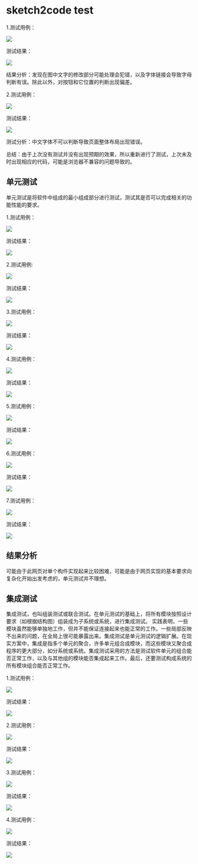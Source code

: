 # sketch2code test #
1.测试用例：

![](http://m.qpic.cn/psb?/31c73372-bbf1-44a2-a0ef-d40393026b98/nyTHeqXewfnzg.BNHejT63r4*Y*Ab7vEpSsGJj*frt8!/b/dOsAAAAAAAAA&bo=oAU4BAAAAAARB6k!&rf=viewer_4)


测试结果：

![](http://m.qpic.cn/psb?/31c73372-bbf1-44a2-a0ef-d40393026b98/93tFD6D4OoR6qypjVQSsJx3x1VAcn7GkVRSPP9WBlR0!/b/dDYBAAAAAAAA&bo=VgUAAwAAAAARF3A!&rf=viewer_4)

结果分析：发现在图中文字的修改部分可能处理会犯错，以及字体链接会导致字母判断有误。除此以外，对按钮和它位置的判断出现偏差。

2.测试用例：

![](http://m.qpic.cn/psb?/31c73372-bbf1-44a2-a0ef-d40393026b98/9z*srDdgKb8vBZWs19u4s.Y0WvschY837lKSLSmdos4!/b/dD0BAAAAAAAA&bo=OASgBQAAAAARF7k!&rf=viewer_4)

测试结果：

![](http://m.qpic.cn/psb?/31c73372-bbf1-44a2-a0ef-d40393026b98/KXT2FpgA0c5NDFbaqivW0UPsFSQyxcbTwcLhnsNWll0!/b/dDQBAAAAAAAA&bo=VgUAAwAAAAARF3A!&rf=viewer_4)

测试分析：中文字体不可以判断导致页面整体布局出现错误。

总结：由于上次没有测试并没有出现预期的效果，所以重新进行了测试，上次未及时出现相应的代码，可能是浏览器不兼容的问题导致的。








## 单元测试 ##


单元测试是将软件中组成的最小组成部分进行测试，测试其是否可以完成相关的功能性能的要求。


1.测试用例：


![](http://a3.qpic.cn/psb?/31c73372-bbf1-44a2-a0ef-d40393026b98/j7kBofGzjCajoFGWwVpJkJI8nMb4PiOG5u40JGv0xOc!/m/dDYBAAAAAAAAnull&bo=OASgBQAAAAARB6k!&rf=photolist&t=5)


测试结果：


![](http://a2.qpic.cn/psb?/31c73372-bbf1-44a2-a0ef-d40393026b98/tresqMaPK.TJEy*B1kyuFRjG47xeYN1*YtAkqVBRtc4!/m/dDUBAAAAAAAAnull&bo=VgUAAwAAAAADB3I!&rf=photolist&t=5)


2.测试用例:

![](http://a4.qpic.cn/psb?/31c73372-bbf1-44a2-a0ef-d40393026b98/kIdgwQbpVha*ESGRvzTqoO5xJsMLRAW9Wbg7z4RvU44!/m/dGcBAAAAAAAAnull&bo=OASgBQAAAAARB6k!&rf=photolist&t=5)

测试结果：

![](http://a1.qpic.cn/psb?/31c73372-bbf1-44a2-a0ef-d40393026b98/hO*wTYOoOHzoKii6BOmr5f4J2Ul3MK*S4sBghPEbJnQ!/m/dFQBAAAAAAAAnull&bo=VgUAAwAAAAADB3I!&rf=photolist&t=5)


3.测试用例：

![](http://a3.qpic.cn/psb?/31c73372-bbf1-44a2-a0ef-d40393026b98/qEm7Fb70vbjSl8k3mfA7bY30y8lJxOeN*iZqDJloLek!/m/dFIBAAAAAAAAnull&bo=OASgBQAAAAARB6k!&rf=photolist&t=5)

测试结果：

![](http://a4.qpic.cn/psb?/31c73372-bbf1-44a2-a0ef-d40393026b98/lFSnu1YOKShE95YOkBtVFieh51HvItedPcnrnzuO6gA!/m/dFMBAAAAAAAAnull&bo=VgUAAwAAAAADB3I!&rf=photolist&t=5)


4.测试用例：

![](http://a1.qpic.cn/psb?/31c73372-bbf1-44a2-a0ef-d40393026b98/Q.zJGKwdvvfv9WiUVJs4WOz97ij*9nVzFjp3WdixhDg!/m/dDABAAAAAAAAnull&bo=OASgBQAAAAARB6k!&rf=photolist&t=5)

测试结果：

![](http://a1.qpic.cn/psb?/31c73372-bbf1-44a2-a0ef-d40393026b98/ZlYmdsQI9x6r2w8dMAR33FycpPfRNCt4Bh0ui2HjyRM!/m/dAgBAAAAAAAAnull&bo=VgUAAwAAAAADB3I!&rf=photolist&t=5)

5.测试用例：

![](http://m.qpic.cn/psb?/31c73372-bbf1-44a2-a0ef-d40393026b98/iSQCZYKL.vfsKgk8*rVbr2IGgyvClGuQnde*7ppUnBI!/b/dDYBAAAAAAAA&bo=OASgBQAAAAARB6k!&rf=viewer_4)

测试结果：

![](http://m.qpic.cn/psb?/31c73372-bbf1-44a2-a0ef-d40393026b98/txxNJfifkiX3r1qRlh3EyZmYge9S9T6DwSkFI39StuQ!/b/dDUBAAAAAAAA&bo=OASgBQAAAAARB6k!&rf=viewer_4)


6.测试用例：

![](http://m.qpic.cn/psb?/31c73372-bbf1-44a2-a0ef-d40393026b98/whZzGI7obGoObHsJk6DoOzfs.N5u8js3wclGYE2ZI2Q!/b/dDEBAAAAAAAA&bo=OASgBQAAAAARB6k!&rf=viewer_4)


测试结果：

![](http://m.qpic.cn/psb?/31c73372-bbf1-44a2-a0ef-d40393026b98/VN2o8dlFoIk2IUCy6nny1YtDi5Uq790wq13cSOXtwBU!/b/dDYBAAAAAAAA&bo=VgUAAwAAAAADB3I!&rf=viewer_4)


7.测试用例：

![](http://m.qpic.cn/psb?/31c73372-bbf1-44a2-a0ef-d40393026b98/whZzGI7obGoObHsJk6DoOzfs.N5u8js3wclGYE2ZI2Q!/b/dDEBAAAAAAAA&bo=OASgBQAAAAARB6k!&rf=viewer_4)


测试结果：

![](http://m.qpic.cn/psb?/31c73372-bbf1-44a2-a0ef-d40393026b98/tJanfWdJD4.ZaTlSqlLC6iPFYX7wbxgNCkzSOock1Vg!/b/dFQBAAAAAAAA&bo=VgUAAwAAAAADB3I!&rf=viewer_4)

## 结果分析 ##

可能由于此网页对单个构件实现起来比较困难，可能是由于网页实现的基本要求向复杂化开始出发考虑的，单元测试并不理想。

## 集成测试 ##

集成测试，也叫组装测试或联合测试。在单元测试的基础上，将所有模块按照设计要求（如根据结构图）组装成为子系统或系统，进行集成测试。 实践表明，一些模块虽然能够单独地工作，但并不能保证连接起来也能正常的工作。一些局部反映不出来的问题，在全局上很可能暴露出来。集成测试是单元测试的逻辑扩展。在现实方案中，集成是指多个单元的聚合，许多单元组合成模块，而这些模块又聚合成程序的更大部分，如分系统或系统。集成测试采用的方法是测试软件单元的组合能否正常工作，以及与其他组的模块能否集成起来工作。最后，还要测试构成系统的所有模块组合能否正常工作。

1.测试用例：

![](http://m.qpic.cn/psb?/31c73372-bbf1-44a2-a0ef-d40393026b98/uYec8aAQQqIalcNMFRm5.pciBTE2pz69jJKZvznlWPg!/b/dFMBAAAAAAAA&bo=OASgBQAAAAARB6k!&rf=viewer_4)

测试结果：

![](http://m.qpic.cn/psb?/31c73372-bbf1-44a2-a0ef-d40393026b98/pj*5F*cmLyjv55EASmvI*2TOZivGYYV06V722o.xd*0!/b/dDYBAAAAAAAA&bo=VgUAAwAAAAADN0I!&rf=viewer_4)

2.测试用例：

![](http://m.qpic.cn/psb?/31c73372-bbf1-44a2-a0ef-d40393026b98/jdKXZk1GjPA5LnELaNcUzL9L62YnEYPpVZPZtRR5WHg!/b/dDUBAAAAAAAA&bo=oAU4BAAAAAARF7k!&rf=viewer_4)

测试结果：

![](http://m.qpic.cn/psb?/31c73372-bbf1-44a2-a0ef-d40393026b98/vSBQn3mhR6LDGyT5tldwDsZnj.0yx6a*XMhdsnPL9xs!/b/dGcBAAAAAAAA&bo=VgUAAwAAAAADN0I!&rf=viewer_4)

3.测试用例：

![](http://m.qpic.cn/psb?/31c73372-bbf1-44a2-a0ef-d40393026b98/Kz7xb705avF3kkE2MSva2..wedPnr0FpN1M62qvtNjQ!/b/dDUBAAAAAAAA&bo=OASgBQAAAAARB6k!&rf=viewer_4)

测试结果：

![](http://m.qpic.cn/psb?/31c73372-bbf1-44a2-a0ef-d40393026b98/AH9xz*Php4ZCbeqCpRc8KsBy86kl8bi*eEf28Mym4IY!/b/dDEBAAAAAAAA&bo=VgUAAwAAAAADN0I!&rf=viewer_4)

4.测试用例：

![](http://m.qpic.cn/psb?/31c73372-bbf1-44a2-a0ef-d40393026b98/TIa6CoLgIxjj302zmMO8fUb.8TsyhxpHXA4hREUuSnQ!/b/dDABAAAAAAAA&bo=OASgBQAAAAARB6k!&rf=viewer_4)

测试结果：

![](http://m.qpic.cn/psb?/31c73372-bbf1-44a2-a0ef-d40393026b98/74RTuxjegD5A4ClfPNo*ODlXOAw9BsGYaUQfZJLYAAE!/b/dEgBAAAAAAAA&bo=VgUAAwAAAAADN0I!&rf=viewer_4)






